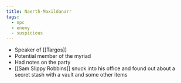 ```yaml
---
title: Naerth-Maxildanarr
tags:
  - npc
  - enemy
  - suspicious
---
```



* Speaker of [[Targos]]
* Potential member of the myriad
* Had notes on the party
* [[Sam Slippy Robbins]] snuck into his office and found out about a secret stash with a vault and some other items

